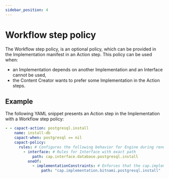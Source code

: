 ```yaml
---
sidebar_position: 4
---
```

# Workflow step policy

The Workflow step policy, is an optional policy, which can be provided in the Implementation manifest in an Action step. This policy can be used when:
- an Implementation depends on another Implementation and an Interface cannot be used,
- the Content Creator wants to prefer some Implementation in the Action steps.

## Example

The following YAML snippet presents an Action step in the Implementation with a Workflow step policy:

```yaml
- - capact-action: postgresql.install
    name: install-db
    capact-when: postgresql == nil
    capact-policy:
      rules: # Configures the following behavior for Engine during rendering Action for this step
        - interface: # Rules for Interface with exact path
            path: cap.interface.database.postgresql.install
          oneOf:
            - implementationConstraints: # Enforces that the cap.implementation.bitnami.postgresql.install is selected
                path: "cap.implementation.bitnami.postgresql.install"
```
